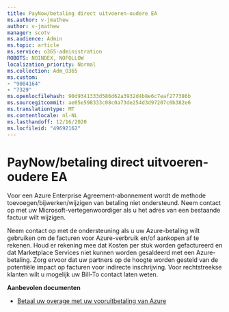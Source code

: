 ```yaml
---
title: PayNow/betaling direct uitvoeren-oudere EA
ms.author: v-jmathew
author: v-jmathew
manager: scotv
ms.audience: Admin
ms.topic: article
ms.service: o365-administration
ROBOTS: NOINDEX, NOFOLLOW
localization_priority: Normal
ms.collection: Adm_O365
ms.custom:
- "9004164"
- "7329"
ms.openlocfilehash: 90d9341333d586d62a3932d4b8e6c7eaf277386b
ms.sourcegitcommit: ae05e598333c08c0a73de254d3d97207c0b382e6
ms.translationtype: MT
ms.contentlocale: nl-NL
ms.lasthandoff: 12/16/2020
ms.locfileid: "49692162"
---
```

# <a name="paynowmake-payment-immediately---legacy-ea"></a>PayNow/betaling direct uitvoeren-oudere EA

Voor een Azure Enterprise Agreement-abonnement wordt de methode toevoegen/bijwerken/wijzigen van betaling niet ondersteund. Neem contact op met uw Microsoft-vertegenwoordiger als u het adres van een bestaande factuur wilt wijzigen.

Neem contact op met de ondersteuning als u uw Azure-betaling wilt gebruiken om de facturen voor Azure-verbruik en/of aankopen af te rekenen. Houd er rekening mee dat Kosten per stuk worden gefactureerd en dat Marketplace Services niet kunnen worden gesaldeerd met een Azure-betaling. Zorg ervoor dat uw partners op de hoogte worden gesteld van de potentiële impact op facturen voor indirecte inschrijving. Voor rechtstreekse klanten wilt u mogelijk uw Bill-To contact laten weten.

**Aanbevolen documenten**

- [Betaal uw overage met uw vooruitbetaling van Azure](https://docs.microsoft.com/azure/cost-management-billing/manage/ea-portal-enrollment-invoices#pay-your-overage-with-your-azure-prepayment)
